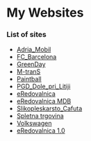 # My Websites


### List of sites

* <a href="https://mh-developer.github.io/websites/Adria_Mobil/">Adria_Mobil</a>
* <a href="https://mh-developer.github.io/websites/FC_Barcelona/">FC_Barcelona</a>
* <a href="https://mh-developer.github.io/websites/GreenDay/">GreenDay</a>
* <a href="https://mh-developer.github.io/websites/M-tranS/">M-tranS</a>
* <a href="https://mh-developer.github.io/websites/Paintball/">Paintball</a>
* <a href="https://mh-developer.github.io/websites/PGD_Dole_pri_Litiji/">PGD_Dole_pri_Litiji</a>
* <a href="https://mh-developer.github.io/websites/seminarska_eredovalnica/seminarska_nsa_mojaredovalnica_hrovatic/">eRedovalnica</a>
* <a href="https://mh-developer.github.io/websites/seminarska_eredovalnica_mdb/">eRedovalnica MDB</a>
* <a href="https://mh-developer.github.io/websites/Slikopleskarsto_Cafuta_original">Slikopleskarsto_Cafuta</a>
* <a href="https://mh-developer.github.io/websites/spletna_trgovina/">Spletna trgovina</a>
* <a href="https://mh-developer.github.io/websites/Volkswagen/">Volkswagen</a>
* <a href="https://mh-developer.github.io/websites/nsa/">eRedovalnica 1.0</a>
